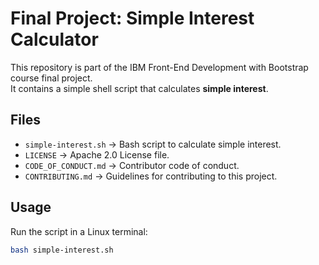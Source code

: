 # Final Project: Simple Interest Calculator

This repository is part of the IBM Front-End Development with Bootstrap course final project.  
It contains a simple shell script that calculates **simple interest**.

## Files
- `simple-interest.sh` → Bash script to calculate simple interest.
- `LICENSE` → Apache 2.0 License file.
- `CODE_OF_CONDUCT.md` → Contributor code of conduct.
- `CONTRIBUTING.md` → Guidelines for contributing to this project.

## Usage
Run the script in a Linux terminal:
```bash
bash simple-interest.sh
